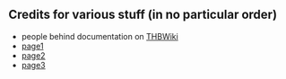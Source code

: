 ## Credits for various stuff (in no particular order)

- people behind documentation on [THBWiki](https://thwiki.cc/%E8%84%9A%E6%9C%AC%E5%AF%B9%E7%85%A7%E8%A1%A8/ECL)
- [page1](#b=bugs/eosd_bugs/&p=1)
- [page2](#b=bugs/eosd_bugs/&p=2)
- [page3](#b=bugs/eosd_bugs/&p=3)